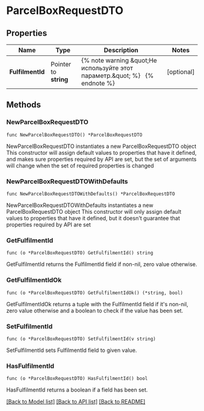 # ParcelBoxRequestDTO

## Properties

Name | Type | Description | Notes
------------ | ------------- | ------------- | -------------
**FulfilmentId** | Pointer to **string** | {% note warning \&quot;Не используйте этот параметр.\&quot; %}     {% endnote %}  | [optional] 

## Methods

### NewParcelBoxRequestDTO

`func NewParcelBoxRequestDTO() *ParcelBoxRequestDTO`

NewParcelBoxRequestDTO instantiates a new ParcelBoxRequestDTO object
This constructor will assign default values to properties that have it defined,
and makes sure properties required by API are set, but the set of arguments
will change when the set of required properties is changed

### NewParcelBoxRequestDTOWithDefaults

`func NewParcelBoxRequestDTOWithDefaults() *ParcelBoxRequestDTO`

NewParcelBoxRequestDTOWithDefaults instantiates a new ParcelBoxRequestDTO object
This constructor will only assign default values to properties that have it defined,
but it doesn't guarantee that properties required by API are set

### GetFulfilmentId

`func (o *ParcelBoxRequestDTO) GetFulfilmentId() string`

GetFulfilmentId returns the FulfilmentId field if non-nil, zero value otherwise.

### GetFulfilmentIdOk

`func (o *ParcelBoxRequestDTO) GetFulfilmentIdOk() (*string, bool)`

GetFulfilmentIdOk returns a tuple with the FulfilmentId field if it's non-nil, zero value otherwise
and a boolean to check if the value has been set.

### SetFulfilmentId

`func (o *ParcelBoxRequestDTO) SetFulfilmentId(v string)`

SetFulfilmentId sets FulfilmentId field to given value.

### HasFulfilmentId

`func (o *ParcelBoxRequestDTO) HasFulfilmentId() bool`

HasFulfilmentId returns a boolean if a field has been set.


[[Back to Model list]](../README.md#documentation-for-models) [[Back to API list]](../README.md#documentation-for-api-endpoints) [[Back to README]](../README.md)



